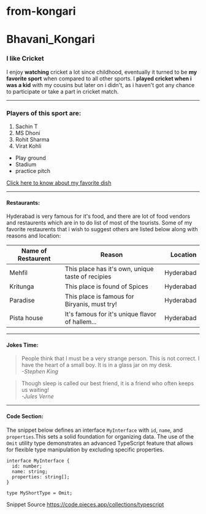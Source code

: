 # from-kongari

# Bhavani_Kongari
### I like Cricket

I enjoy **watching** cricket a lot since childhood, eventually it turned to be **my favorite sport** when compared to all other sports. I **played cricket when i was a kid** with my cousins but later on i didn't, as i haven't got any chance to participate or take a part in cricket match.

------------------

### Players of this sport are:
1. Sachin T
2. MS Dhoni
3. Rohit Sharma
4. Virat Kohli
* Play ground
* Stadium
* practice pitch

[Click here to know about my favorite dish](MyDish.md)

---------------------

#### Restaurants:

Hyderabad is very famous for it's food, and there are lot of food vendors and restaurents which are in to do list of most of the tourists. Some of my favorite restaurents that i wish to suggest others are listed below along with reasons and location:

| Name of Restaurent | Reason | Location |
| --- | --- | ---: |
| Mehfil | This place has it's own, unique taste of recipies | Hyderabad |
| Kritunga | This place is found of Spices | Hyderabad |
| Paradise | This place is famous for Biryanis, must try! | Hyderabad |
| Pista house | It's famous for it's unique flavor of hallem... | Hyderabad |

---------------------

#### Jokes Time:

> People think that I must be a very strange person. This is not correct. I have the heart of a small boy. It is in a glass jar on my desk.<br>
> *-Stephen King*

> Though sleep is called our best friend, it is a friend who often keeps us waiting!<br>
> *-Jules Verne*

----------------------

#### Code Section:

The snippet below defines an interface `MyInterface` with `id`, `name`, and `properties`.This sets a solid foundation for organizing data. The use of the `Omit` utility type demonstrates an advanced TypeScript feature that allows for flexible type manipulation by excluding specific properties.

~~~
interface MyInterface {
  id: number;
  name: string;
  properties: string[];
}

type MyShortType = Omit;
~~~
Snippet Source <https://code.pieces.app/collections/typescript>
